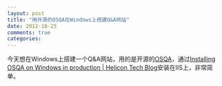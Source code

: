 ```yaml
---
layout: post
title: "用开源的OSQA在Windows上搭建Q&A网站"
date: 2012-10-25
comments: true
categories: 
---
```

今天想在Windows上搭建一个Q&amp;A网站，用的是开源的<a href="http://www.osqa.net/">OSQA</a>，通过<a href="http://www.helicontech.com/articles/installing-osqa-on-windows-in-production/">Installing OSQA on Windows in production | Helicon Tech Blog</a>安装在IIS上，非常简单。<br /><blockquote></blockquote>